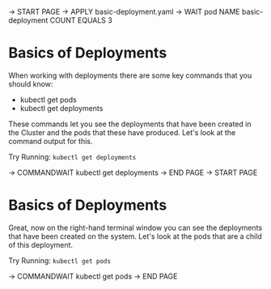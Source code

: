 -> START PAGE
-> APPLY basic-deployment.yaml
-> WAIT pod NAME basic-deployment COUNT EQUALS 3

# Basics of Deployments

When working with deployments there are some key commands that you should know:
  - kubectl get pods
  - kubectl get deployments

These commands let you see the deployments that have been created in the Cluster and the pods that these have produced. Let's look at the command output for this.

Try Running: `kubectl get deployments`

-> COMMANDWAIT kubectl get deployments
-> END PAGE
-> START PAGE

# Basics of Deployments

Great, now on the right-hand terminal window you can see the deployments that have been created on the system. Let's look at the pods that are a child of this deployment.

Try Running: `kubectl get pods`

-> COMMANDWAIT kubectl get pods
-> END PAGE